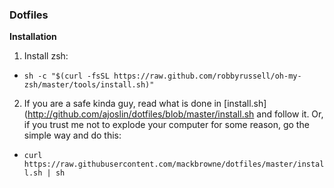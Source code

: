 ### Dotfiles

**Installation**

1. Install zsh:
  - `sh -c "$(curl -fsSL https://raw.github.com/robbyrussell/oh-my-zsh/master/tools/install.sh)"`
2. If you are a safe kinda guy, read what is done in [install.sh](http://github.com/ajoslin/dotfiles/blob/master/install.sh and follow it. Or, if you trust me not to explode your computer for some reason, go the simple way and do this:
  - `curl https://raw.githubusercontent.com/mackbrowne/dotfiles/master/install.sh | sh`
